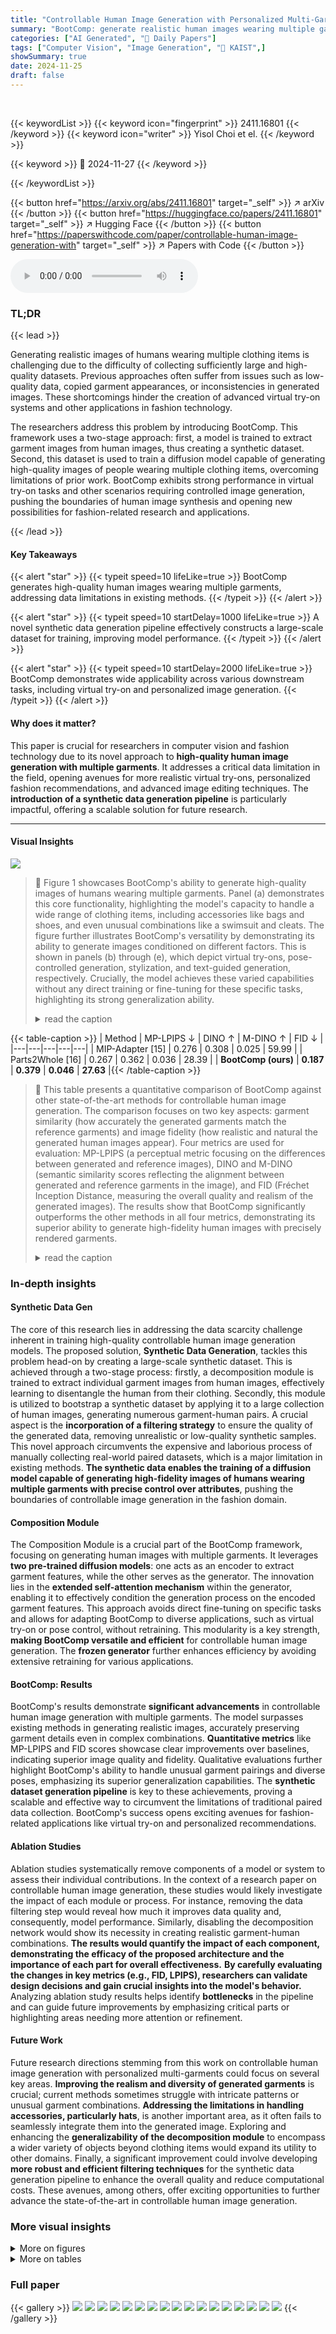 ```yaml
---
title: "Controllable Human Image Generation with Personalized Multi-Garments"
summary: "BootComp: generate realistic human images wearing multiple garments using a novel synthetic data pipeline & diffusion model, enabling diverse applications like virtual try-on."
categories: ["AI Generated", "🤗 Daily Papers"]
tags: ["Computer Vision", "Image Generation", "🏢 KAIST",]
showSummary: true
date: 2024-11-25
draft: false
---
```


<br>

{{< keywordList >}}
{{< keyword icon="fingerprint" >}} 2411.16801 {{< /keyword >}}
{{< keyword icon="writer" >}} Yisol Choi et el. {{< /keyword >}}
 
{{< keyword >}} 🤗 2024-11-27 {{< /keyword >}}
 
{{< /keywordList >}}

{{< button href="https://arxiv.org/abs/2411.16801" target="_self" >}}
↗ arXiv
{{< /button >}}
{{< button href="https://huggingface.co/papers/2411.16801" target="_self" >}}
↗ Hugging Face
{{< /button >}}
{{< button href="https://paperswithcode.com/paper/controllable-human-image-generation-with" target="_self" >}}
↗ Papers with Code
{{< /button >}}



<audio controls>
    <source src="https://ai-paper-reviewer.com/2411.16801/podcast.wav" type="audio/wav">
    Your browser does not support the audio element.
</audio>


### TL;DR


{{< lead >}}

Generating realistic images of humans wearing multiple clothing items is challenging due to the difficulty of collecting sufficiently large and high-quality datasets.  Previous approaches often suffer from issues such as low-quality data, copied garment appearances, or inconsistencies in generated images. These shortcomings hinder the creation of advanced virtual try-on systems and other applications in fashion technology.

The researchers address this problem by introducing BootComp. This framework uses a two-stage approach: first, a model is trained to extract garment images from human images, thus creating a synthetic dataset.  Second, this dataset is used to train a diffusion model capable of generating high-quality images of people wearing multiple clothing items, overcoming limitations of prior work. BootComp exhibits strong performance in virtual try-on tasks and other scenarios requiring controlled image generation, pushing the boundaries of human image synthesis and opening new possibilities for fashion-related research and applications.

{{< /lead >}}


#### Key Takeaways

{{< alert "star" >}}
{{< typeit speed=10 lifeLike=true >}} BootComp generates high-quality human images wearing multiple garments, addressing data limitations in existing methods. {{< /typeit >}}
{{< /alert >}}

{{< alert "star" >}}
{{< typeit speed=10 startDelay=1000 lifeLike=true >}} A novel synthetic data generation pipeline effectively constructs a large-scale dataset for training, improving model performance. {{< /typeit >}}
{{< /alert >}}

{{< alert "star" >}}
{{< typeit speed=10 startDelay=2000 lifeLike=true >}} BootComp demonstrates wide applicability across various downstream tasks, including virtual try-on and personalized image generation. {{< /typeit >}}
{{< /alert >}}

#### Why does it matter?
This paper is crucial for researchers in computer vision and fashion technology due to its novel approach to **high-quality human image generation with multiple garments**. It addresses a critical data limitation in the field, opening avenues for more realistic virtual try-ons, personalized fashion recommendations, and advanced image editing techniques.  The **introduction of a synthetic data generation pipeline** is particularly impactful, offering a scalable solution for future research.

------
#### Visual Insights



![](https://arxiv.org/html/2411.16801/x2.png)

> 🔼 Figure 1 showcases BootComp's ability to generate high-quality images of humans wearing multiple garments.  Panel (a) demonstrates this core functionality, highlighting the model's capacity to handle a wide range of clothing items, including accessories like bags and shoes, and even unusual combinations like a swimsuit and cleats. The figure further illustrates BootComp's versatility by demonstrating its ability to generate images conditioned on different factors. This is shown in panels (b) through (e), which depict virtual try-ons, pose-controlled generation, stylization, and text-guided generation, respectively.  Crucially, the model achieves these varied capabilities without any direct training or fine-tuning for these specific tasks, highlighting its strong generalization ability.
> <details>
> <summary>read the caption</summary>
> Figure 1: Generated images by BootComp. (a) BootComp generates high-quality human images wearing multiple reference garments, with support for extended categories such as bag, shoes, even in unusual garment combinations (e.g., swimming suit with soccer cleats). We show BootComp’s generalization capability through various conditional image generations, such as (b) virtual try-on, (c) pose guided generation, (d) stylization, and (e) text guided generation, even though BootComp is not directly trained or fine-tuned for each task.
> </details>





{{< table-caption >}}
| Method | MP-LPIPS ↓ | DINO ↑ | M-DINO ↑ | FID ↓ |
|---|---|---|---|---|
| MIP-Adapter [15] | 0.276 | 0.308 | 0.025 | 59.99 |
| Parts2Whole [16] | 0.267 | 0.362 | 0.036 | 28.39 |
| **BootComp (ours)** | **0.187** | **0.379** | **0.046** | **27.63** |{{< /table-caption >}}

> 🔼 This table presents a quantitative comparison of BootComp against other state-of-the-art methods for controllable human image generation.  The comparison focuses on two key aspects: garment similarity (how accurately the generated garments match the reference garments) and image fidelity (how realistic and natural the generated human images appear).  Four metrics are used for evaluation: MP-LPIPS (a perceptual metric focusing on the differences between generated and reference images), DINO and M-DINO (semantic similarity scores reflecting the alignment between generated and reference garments in the image), and FID (Fréchet Inception Distance, measuring the overall quality and realism of the generated images). The results show that BootComp significantly outperforms the other methods in all four metrics, demonstrating its superior ability to generate high-fidelity human images with precisely rendered garments.
> <details>
> <summary>read the caption</summary>
> Table 1: Quantitative comparisons. We compare BootComp with baselines on garment similarity and image fidelity. We see that BootComp outperforms other methods, preserving fine-details of garments and naturally generating human images.
> </details>





### In-depth insights


#### Synthetic Data Gen
The core of this research lies in addressing the data scarcity challenge inherent in training high-quality controllable human image generation models.  The proposed solution, **Synthetic Data Generation**, tackles this problem head-on by creating a large-scale synthetic dataset. This is achieved through a two-stage process: firstly, a decomposition module is trained to extract individual garment images from human images, effectively learning to disentangle the human from their clothing.  Secondly, this module is utilized to bootstrap a synthetic dataset by applying it to a large collection of human images, generating numerous garment-human pairs.  A crucial aspect is the **incorporation of a filtering strategy** to ensure the quality of the generated data, removing unrealistic or low-quality synthetic samples.  This novel approach circumvents the expensive and laborious process of manually collecting real-world paired datasets, which is a major limitation in existing methods. **The synthetic data enables the training of a diffusion model capable of generating high-fidelity images of humans wearing multiple garments with precise control over attributes**, pushing the boundaries of controllable image generation in the fashion domain.

#### Composition Module
The Composition Module is a crucial part of the BootComp framework, focusing on generating human images with multiple garments.  It leverages **two pre-trained diffusion models**: one acts as an encoder to extract garment features, while the other serves as the generator.  The innovation lies in the **extended self-attention mechanism** within the generator, enabling it to effectively condition the generation process on the encoded garment features. This approach avoids direct fine-tuning on specific tasks and allows for adapting BootComp to diverse applications, such as virtual try-on or pose control, without retraining.  This modularity is a key strength, **making BootComp versatile and efficient** for controllable human image generation.  The **frozen generator** further enhances efficiency by avoiding extensive retraining for various applications.

#### BootComp: Results
BootComp's results demonstrate **significant advancements** in controllable human image generation with multiple garments.  The model surpasses existing methods in generating realistic images, accurately preserving garment details even in complex combinations.  **Quantitative metrics** like MP-LPIPS and FID scores showcase clear improvements over baselines, indicating superior image quality and fidelity.  Qualitative evaluations further highlight BootComp's ability to handle unusual garment pairings and diverse poses, emphasizing its superior generalization capabilities. The **synthetic dataset generation pipeline** is key to these achievements, proving a scalable and effective way to circumvent the limitations of traditional paired data collection.  BootComp's success opens exciting avenues for fashion-related applications like virtual try-on and personalized recommendations.

#### Ablation Studies
Ablation studies systematically remove components of a model or system to assess their individual contributions.  In the context of a research paper on controllable human image generation, these studies would likely investigate the impact of each module or process. For instance, removing the data filtering step would reveal how much it improves data quality and, consequently, model performance.  Similarly, disabling the decomposition network would show its necessity in creating realistic garment-human combinations.  **The results would quantify the impact of each component, demonstrating the efficacy of the proposed architecture and the importance of each part for overall effectiveness.**  **By carefully evaluating the changes in key metrics (e.g., FID, LPIPS), researchers can validate design decisions and gain crucial insights into the model's behavior.**  Analyzing ablation study results helps identify **bottlenecks** in the pipeline and can guide future improvements by emphasizing critical parts or highlighting areas needing more attention or refinement.

#### Future Work
Future research directions stemming from this work on controllable human image generation with personalized multi-garments could focus on several key areas.  **Improving the realism and diversity of generated garments** is crucial; current methods sometimes struggle with intricate patterns or unusual garment combinations.  **Addressing the limitations in handling accessories, particularly hats**, is another important area, as it often fails to seamlessly integrate them into the generated image.   Exploring and enhancing the **generalizability of the decomposition module** to encompass a wider variety of objects beyond clothing items would expand its utility to other domains.  Finally, a significant improvement could involve developing **more robust and efficient filtering techniques** for the synthetic data generation pipeline to enhance the overall quality and reduce computational costs.  These avenues, among others, offer exciting opportunities to further advance the state-of-the-art in controllable human image generation.


### More visual insights

<details>
<summary>More on figures
</summary>


![](https://arxiv.org/html/2411.16801/x3.png)

> 🔼 Figure 2 illustrates the shortcomings of prior methods for creating datasets to train controllable human image generation models. These methods typically use pairs of low-quality segmented garment images and human images.  The figure shows three examples of the problems this causes. In (a), the generated garment is a direct copy of the reference image, lacking any variation or integration with the human. In (b), parts of different garments (shirt and skirt) are blended together in the generated image, resulting in a nonsensical output. In (c), the generated skirt significantly differs from the reference, indicating a failure to learn accurate garment representation.  These issues highlight the need for improved data curation techniques to achieve higher-quality controllable image generation.
> <details>
> <summary>read the caption</summary>
> Figure 2: Limitations of previous data curation approaches used in controllable generation. Previous approaches on controllable generation often use a paired dataset consisting of low-quality segmented garments and human images for training. It leads to several undesirable artifacts as shown in right (generated with baselines). For example, garments are directly replicated from the reference images in (a), shirts and skirts are blended together in (b), and generated skirts fail to resemble the reference in (c).
> </details>



![](https://arxiv.org/html/2411.16801/x4.png)

> 🔼 BootComp is a two-stage framework for controllable human image generation.  The first stage involves creating a synthetic dataset. A decomposition network is trained to transform segmented garment images from human images into product-view garment images. This allows bootstrapping a large dataset of human images with multiple garments. The second stage trains a composition module using this synthetic dataset. This module generates human images conditioned on multiple reference garment images, resulting in controllable image generation.
> <details>
> <summary>read the caption</summary>
> Figure 3: Overview of BootComp. We propose a two-stage framework: synthetic data generation and composition module training for controllable human image generation. (a) We train a decomposition network that maps from a segmented garment image to a product garment image. (b) We bootstrap synthetic paired data of human and multiple garment images. (c) We finally train our composition module with the synthetic paired dataset enabling it to generate human images with multiple reference garment images.
> </details>



![](https://arxiv.org/html/2411.16801/x6.png)

> 🔼 This figure illustrates the extended self-attention mechanism used in the BootComp model.  The architecture enhances the standard self-attention layer by concatenating reference hidden states (from the garment images) with the target hidden states (from the human image) within the key and value matrices. This crucial modification allows the model to effectively integrate the garment features into the generation of the human image, ensuring that the generated human image accurately reflects the clothing being worn. Notably, this same architectural design is employed within the decomposition module, although confined to a single network.
> <details>
> <summary>read the caption</summary>
> Figure 4: Extended self-attention architecture. In a extended self-attention layer,  reference hidden states are concatenated with the  target hidden states in the key and value matrices. This architecture enables injecting reference image features within the target image. Note that decomposition module also uses same structure but works within a single network.
> </details>



![](https://arxiv.org/html/2411.16801/x7.png)

> 🔼 Figure 5 illustrates the impact of inaccurate human parsing on the garment generation process.  The figure shows examples of generated garments categorized as either high-quality or low-quality.  Low-quality results occur when the initial segmentation of the human image (to isolate individual garments) is imprecise.  This imprecision makes it difficult for the decomposition network to accurately generate realistic product-view images of the garments. To maintain a high level of quality in the dataset, these low-quality garment generation attempts are filtered out before being used to train the main image generation model.
> <details>
> <summary>read the caption</summary>
> Figure 5: Examples of high&low-quality generated garments. When human parsing results are not precise, the decomposition network struggles to generate product garment images accurately, resulting in low-quality garment images. We filter out these cases.
> </details>



![](https://arxiv.org/html/2411.16801/x8.png)

> 🔼 Figure 6 presents a qualitative comparison of human image generation models, focusing on their ability to handle multiple clothing items.  The figure shows that the model BootComp successfully generates realistic images of people wearing multiple garments, even in unusual combinations.  BootComp preserves the details of each garment, whereas other methods, such as Parts2Whole, might replace some items with visually dissimilar ones (e.g., replacing soccer cleats with stilettos). This highlights BootComp's superior performance in accurately generating images with multiple clothing items.
> <details>
> <summary>read the caption</summary>
> Figure 6: Qualitative comparison of human image generation with multiple garments. BootComp generates realistic human images with multiple reference garments even with non-straightforward combinations of garments without losing details of each reference. For example, Parts2Whole replaces reference soccer cleats with stilettos, while ours accurately generates each reference (left, middle row).
> </details>



![](https://arxiv.org/html/2411.16801/x9.png)

> 🔼 Figure 7 demonstrates the versatility of the BootComp model for generating human images under various conditions.  Subfigure (a) shows the model's ability to generate images with controlled poses, demonstrating its capability to faithfully render clothing details and human anatomy across a range of postures. Subfigure (b) illustrates the method's effectiveness in generating human images in different styles, such as cartoonish renderings, showcasing its adaptability to diverse aesthetic preferences. Finally, subfigure (c) highlights the model's power for personalized image generation, which allows users to input their own images (e.g., facial features, full body shots) to create custom-tailored results. This demonstrates BootComp's capacity for both creative control and personalized applications.
> <details>
> <summary>read the caption</summary>
> Figure 7: More applications of BootComp. We showcase the extensive applications of our method, BootComp. BootComp creates human images by controlling the (a) poses and (b) styles of the generated human images. BootComp also enables (c) personalized human image generation by taking user’s images as conditions (e.g., face, full body).
> </details>



![](https://arxiv.org/html/2411.16801/x10.png)

> 🔼 Figure 8 visually compares two approaches for creating paired datasets for training a clothing generation model. The 'segmented paired data' method involves manually segmenting out individual garments from an image of a person wearing multiple garments. This approach is time-consuming and prone to inaccuracies.  In contrast, the 'synthetic paired data' method leverages the authors' proposed decomposition network to generate images of individual garments from a single garment-human image pair. This method offers a more efficient and scalable way to create a larger, higher-quality dataset.
> <details>
> <summary>read the caption</summary>
> Figure 8: Visualization of segmented paired data and our synthetic paired data. We provide a visual comparison between segmented and synthetic pairs. Given a single garment and a human image pair, we segment out other garments from the human image in the segmented paired data.
> </details>



![](https://arxiv.org/html/2411.16801/x11.png)

> 🔼 Figure 9 presents a comparison of human image generation results using two different training datasets: segmented paired data and synthetic paired data.  The images demonstrate that models trained on segmented data, where garments are extracted directly from existing images, struggle to produce realistic and harmoniously composed images of people wearing multiple garments. The generated human images often appear unnatural or have artifacts.  In contrast, images from the model trained on the synthetic data show significantly improved results, producing more natural and realistic human image generation.
> <details>
> <summary>read the caption</summary>
> Figure 9: Visual comparison on data construction methods. Visual comparison between generated human images where each model is trained on segmented and synthetic pairs. The model trained on segmented pair data struggles to generate naturally harmonized human images (red).
> </details>



![](https://arxiv.org/html/2411.16801/x12.png)

> 🔼 Figure 10 shows example images from the dataset used to train the decomposition module of the BootComp model.  The dataset consists of paired images: a human wearing clothing, and a separate, single product shot of one of the garments the person is wearing.  The images are sourced from publicly available datasets such as VITON-HD, DressCode, and LAION-Fashion. The figure showcases the variety of garments included in the dataset, illustrating the diversity of clothing categories such as shirts, pants, shoes, and bags.
> <details>
> <summary>read the caption</summary>
> Figure 10: Examples of training data for decomposition module. We collect pairs of a human image and a single reference garment image from public datasets including VITON-HD, DressCode, and LAION-Fashion. It consists of various garments in different categories, e.g., shirts, pants, shoes and bags etc.
> </details>



![](https://arxiv.org/html/2411.16801/x13.png)

> 🔼 Figure 11 demonstrates the effectiveness of the DreamSim metric for filtering generated garment-human image pairs.  The figure showcases examples where different similarity metrics (LPIPS and CLIP) fail to accurately assess the similarity between generated garments and their real-world counterparts in human images. LPIPS struggles with garments containing intricate patterns, while CLIP misjudges the similarity of inner-layer garments, even when perceptually identical to a human observer. In contrast, DreamSim, aligned with human visual perception, successfully identifies and filters out low-quality pairs, ensuring only high-quality synthetic data are used for training.
> <details>
> <summary>read the caption</summary>
> Figure 11: Examples of pairs filtered out by different similarity metrics. We present examples of generated garment images and their corresponding human images that were excluded based on various image similarity metrics. Using LPIPS, garments with complicated patterns are filtered out, and using CLIP score, inner layer garments are filtered out even when they are considered identical in human perception. In contrast, DreamSim captures the distance between images in a way aligned with human perception, filtering out undesirable pairs.
> </details>



![](https://arxiv.org/html/2411.16801/x14.png)

> 🔼 This figure visualizes the results of a filtering process applied to synthetically generated garment images.  The goal was to ensure the quality of the generated garments by comparing them to the actual garments worn in the original images.  The comparison metric was DreamSim, which measures perceptual similarity between images.  The image pairs shown are categorized by their DreamSim distance score (d): those with d ≥ 0.4 show inconsistencies between the generated and real garments, while those with d < 0.4 indicate a close resemblance, signifying successful generation. The figure thus provides a visual demonstration of how effective the filtering step was in ensuring data quality.
> <details>
> <summary>read the caption</summary>
> Figure 12: Examples of generated garment images with different image distance values. We provide examples of generated garment images and corresponding human images, varying the distance values measured by DreamSim. With the distance value d≥0.4𝑑0.4d\geq 0.4italic_d ≥ 0.4, generated garments are inconsistent with the actual garment, while for d<0.4𝑑0.4d<0.4italic_d < 0.4, the generated garments closely resemble the actual garment.
> </details>



![](https://arxiv.org/html/2411.16801/x15.png)

> 🔼 Figure 13 presents examples from the synthetic dataset created by the BootComp model's decomposition module.  The figure showcases multiple examples of paired images:  a human image and corresponding product views of the garments worn.  The generated garment images are of high quality and represent several garment categories including shirts, pants, shoes, and bags. This demonstrates the module's ability to produce realistic garment images from a single image of a person wearing the garments.
> <details>
> <summary>read the caption</summary>
> Figure 13: Examples of our synthetic paired data. We visualize our synthetic pairs of a human image and multiple garment images. Our decomposition module generates high-quality garment images in product view on different categories including shirts, pants, shoes and bags.
> </details>



![](https://arxiv.org/html/2411.16801/x16.png)

> 🔼 This figure demonstrates the versatility of the decomposition module by applying it beyond the fashion domain.  Using the MVImgNet dataset [51], which contains images of various objects in multiple views, the model is tasked with taking an image containing several everyday objects (e.g., cups, chairs, broccoli) and generating a product view for each individual object. This process effectively creates synthetic paired data, where each pair consists of a single object image and its corresponding product-view image. The reference images used in this experiment were sourced from the COCO dataset [26].  The results showcase the potential of the decomposition module for broader applications in general-purpose image generation and data augmentation.
> <details>
> <summary>read the caption</summary>
> Figure 14: Examples of synthetic paired data generated by the decomposition module trained on MVImgNet [51]. We show the potential extension of our decomposition module to the general domain. Given an image containing common objects such as cups, chairs, and broccoli, the decomposition module generates each object in a different view, constructing paired data. Reference images are obtained from COCO [26].
> </details>



![](https://arxiv.org/html/2411.16801/x17.png)

> 🔼 Figure 15 showcases the versatility of the decomposition module, a key component of the BootComp framework, when trained on the MVImgNet dataset.  It demonstrates that this module, initially designed for extracting garment images, can function as a robust multi-view image generator for single subjects. The input subject images used in this demonstration were generated using the DreamBooth method, highlighting the potential for seamless integration with other image generation techniques. The figure displays several examples of single-subject images processed by the decomposition module to create various viewpoints of the same subject, illustrating its ability to generate multiple views from a single image while preserving the subject's identity and key features.
> <details>
> <summary>read the caption</summary>
> Figure 15: Examples of generated subjects in multi-view by the decomposition module trained on MVImgNet. The decomposition module can serve as a multi-view generator for single-subject images. Subject images are from DreamBooth [40].
> </details>



![](https://arxiv.org/html/2411.16801/x18.png)

> 🔼 Figure 16 shows examples where BootComp, despite its strengths, faces limitations.  The model struggles with the realistic placement of hats on human subjects, often resulting in unnatural or inaccurate positioning.  Furthermore, fine details such as small text on clothing are not consistently preserved in the generated images. These limitations highlight areas where the model could benefit from further improvements or additional training data.
> <details>
> <summary>read the caption</summary>
> Figure 16: Limitations of BootComp. BootComp struggles on naturally dressing hats and preserving tiny details like letters.
> </details>



![](https://arxiv.org/html/2411.16801/x19.png)

> 🔼 Figure 17 presents a qualitative comparison of human image generation results between BootComp and two baseline methods (MIP-Adapter and Parts2Whole).  It showcases the superior performance of BootComp in generating realistic human images wearing multiple garments.  BootComp faithfully preserves the fine details of each garment, while the baseline methods frequently produce images with inconsistencies in garment appearance and often blend garments together unrealistically. This demonstrates BootComp's ability to handle complex combinations of clothing items accurately and with high fidelity.
> <details>
> <summary>read the caption</summary>
> Figure 17: More qualitative comparisons. BootComp generates realistic human images wearing multiple reference garments, faithfully preserving fine-details of each garment, while baselines often generate inconsistent garment images and blend reference garments.
> </details>



</details>




<details>
<summary>More on tables
</summary>


{{< table-caption >}}
| Dataset | MP-LPIPS ↓ | DINO ↑ | M-DINO ↑ | FID ↓ |
|---|---|---|---|---|
| Segmented | 0.374 | 0.284 | 0.025 | 59.27 |
| **Synthetic** | **0.197** | **0.365** | **0.043** | **29.41** |{{< /table-caption >}}
> 🔼 This table compares the performance of a model trained on a synthetic dataset generated using the proposed decomposition method with that of a model trained on a segmented dataset.  The segmented dataset involved manually extracting garment images from existing human images. The table uses four metrics (MP-LPIPS, DINO, M-DINO, FID) to evaluate garment similarity and overall image fidelity. Results show that the model trained on the synthetic data produced significantly better results than the one trained on the segmented data, demonstrating the effectiveness of the synthetic data generation pipeline in improving model quality.
> <details>
> <summary>read the caption</summary>
> Table 2: Comparison on dataset construction methods. The model trained on the segmented paired dataset shows worse performance compared to one trained on our synthetic paired dataset both in  garment similarity and  image fidelity.
> </details>

{{< table-caption >}}
| Dataset size | DINO ↑ | M-DINO ↑ | FID ↓ |
|---|---|---|---|
| 5K | 0.337 | 0.248 | 34.15 |
| 15K | 0.338 | 0.251 | 32.32 |
| 30K | 0.344 | 0.261 | 26.99 |
| 50K | **0.360** | **0.285** | **25.88** |{{< /table-caption >}}
> 🔼 This table presents the results of an experiment assessing the impact of dataset size on the performance of the BootComp model.  Specifically, it shows how increasing the size of the training dataset (after filtering out low-quality data) affects the model's ability to accurately generate images with similar garment appearances and overall human image fidelity.  Larger datasets generally lead to improved performance on both garment similarity and image quality metrics, suggesting a positive correlation between training data volume and the model's accuracy and detail preservation.
> <details>
> <summary>read the caption</summary>
> Table 3: Comparison on dataset scale. Training with a larger datatset (after filtered) improves the model’s overall performance in both  garment similarity and  image fidelity.
> </details>

{{< table-caption >}}
| τ | 0.4 | 0.5 | 0.6 | 0.7 | 1.0 |
|---|---|---|---|---|---| 
| DINO↑ | **0.360** | 0.347 | 0.343 | 0.342 | 0.338 |{{< /table-caption >}}
> 🔼 This ablation study investigates the impact of different threshold values (τ) used in a data filtering process on the performance of a model.  The filtering step removes low-quality synthetic data generated during training. The table shows how varying τ affects the model's performance, measured by the DINO metric. A stricter threshold (lower τ) indicates a more stringent filtering process, leading to a smaller dataset. The study found that stricter filtering, while reducing the dataset size, improves the model's performance as indicated by higher DINO scores.  The optimal threshold value selected was τ = 0.4.
> <details>
> <summary>read the caption</summary>
> Table 4: Ablation study for threshold value τ𝜏\tauitalic_τ on filtering. The data quality improves with a stricter threshold value, leading to better performance. We adopt τ=0.4𝜏0.4\tau=0.4italic_τ = 0.4 when applying the filtering.
> </details>

</details>




### Full paper

{{< gallery >}}
<img src="https://ai-paper-reviewer.com/2411.16801/1.png" class="grid-w50 md:grid-w33 xl:grid-w25" />
<img src="https://ai-paper-reviewer.com/2411.16801/2.png" class="grid-w50 md:grid-w33 xl:grid-w25" />
<img src="https://ai-paper-reviewer.com/2411.16801/3.png" class="grid-w50 md:grid-w33 xl:grid-w25" />
<img src="https://ai-paper-reviewer.com/2411.16801/4.png" class="grid-w50 md:grid-w33 xl:grid-w25" />
<img src="https://ai-paper-reviewer.com/2411.16801/5.png" class="grid-w50 md:grid-w33 xl:grid-w25" />
<img src="https://ai-paper-reviewer.com/2411.16801/6.png" class="grid-w50 md:grid-w33 xl:grid-w25" />
<img src="https://ai-paper-reviewer.com/2411.16801/7.png" class="grid-w50 md:grid-w33 xl:grid-w25" />
<img src="https://ai-paper-reviewer.com/2411.16801/8.png" class="grid-w50 md:grid-w33 xl:grid-w25" />
<img src="https://ai-paper-reviewer.com/2411.16801/9.png" class="grid-w50 md:grid-w33 xl:grid-w25" />
<img src="https://ai-paper-reviewer.com/2411.16801/10.png" class="grid-w50 md:grid-w33 xl:grid-w25" />
<img src="https://ai-paper-reviewer.com/2411.16801/11.png" class="grid-w50 md:grid-w33 xl:grid-w25" />
<img src="https://ai-paper-reviewer.com/2411.16801/12.png" class="grid-w50 md:grid-w33 xl:grid-w25" />
<img src="https://ai-paper-reviewer.com/2411.16801/13.png" class="grid-w50 md:grid-w33 xl:grid-w25" />
<img src="https://ai-paper-reviewer.com/2411.16801/14.png" class="grid-w50 md:grid-w33 xl:grid-w25" />
<img src="https://ai-paper-reviewer.com/2411.16801/15.png" class="grid-w50 md:grid-w33 xl:grid-w25" />
<img src="https://ai-paper-reviewer.com/2411.16801/16.png" class="grid-w50 md:grid-w33 xl:grid-w25" />
<img src="https://ai-paper-reviewer.com/2411.16801/17.png" class="grid-w50 md:grid-w33 xl:grid-w25" />
{{< /gallery >}}